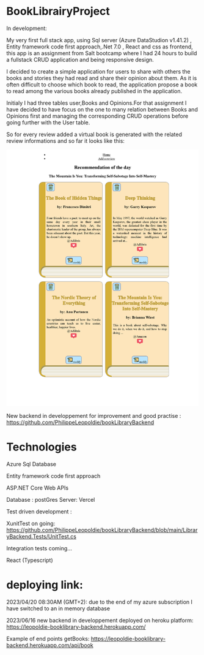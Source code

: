 # BookLibrairyProject
In development:

My very first full stack app, using Sql server (Azure DataStudion v1.41.2) , Entity framework code first approach,.Net 7.0 , React and css as frontend, this app is an assignment from Salt bootcamp where I had 24 hours to build a fullstack CRUD application  and being responsive design.

I decided to create a simple application for users to share with others the books and stories they had read and share their opinion about them. As it is often difficult to choose which book to read, the application propose a book to read among the various books already published in the application.

Initialy I had three tables user,Books and Opinions.For that assignment I have decided to have focus on the one to many relation between Books and Opinions first and managing the corresponding CRUD operations before going further with the User table.

So for every review added a virtual book is generated with the related review informations and so far it looks like this:

![my image](presentation_image.png)




New backend in developpement for improvement and good practise : https://github.com/PhilippeLeopoldie/bookLibraryBackend

# Technologies

Azure Sql Database

Entity framework code first approach

ASP.NET Core Web APIs

Database : postGres
Server: Vercel

Test driven development : 

  XunitTest on going: https://github.com/PhilippeLeopoldie/bookLibraryBackend/blob/main/LibraryBackend.Tests/UnitTest.cs
  
  Integration tests coming...

React (Typescript)


# deploying link:
2023/04/20 08:30AM (GMT+2): due to the end of my azure subscription I have switched to an in memory database

2023/06/16 new backend in developpement deployed on heroku platform: https://leopoldie-booklibrary-backend.herokuapp.com/

Example of end points getBooks: https://leopoldie-booklibrary-backend.herokuapp.com/api/book








